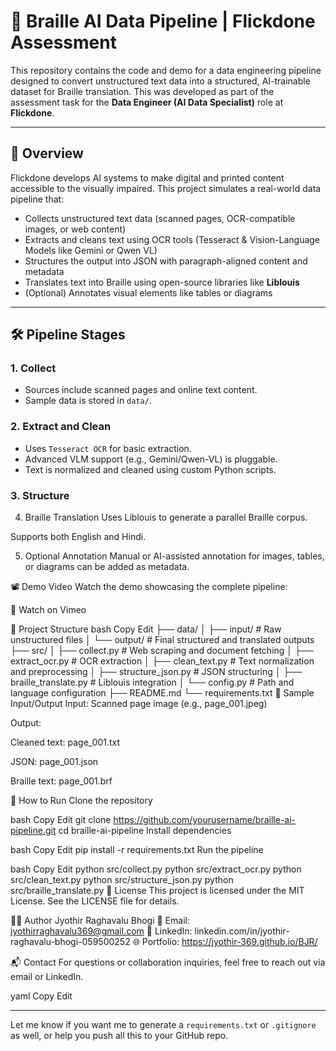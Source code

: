 # 🧠 Braille AI Data Pipeline | Flickdone Assessment

This repository contains the code and demo for a data engineering pipeline designed to convert unstructured text data into a structured, AI-trainable dataset for Braille translation. This was developed as part of the assessment task for the **Data Engineer (AI Data Specialist)** role at **Flickdone**.

---

## 📌 Overview

Flickdone develops AI systems to make digital and printed content accessible to the visually impaired. This project simulates a real-world data pipeline that:

- Collects unstructured text data (scanned pages, OCR-compatible images, or web content)
- Extracts and cleans text using OCR tools (Tesseract & Vision-Language Models like Gemini or Qwen VL)
- Structures the output into JSON with paragraph-aligned content and metadata
- Translates text into Braille using open-source libraries like **Liblouis**
- (Optional) Annotates visual elements like tables or diagrams

---

## 🛠️ Pipeline Stages

### 1. **Collect**
- Sources include scanned pages and online text content.
- Sample data is stored in `data/`.

### 2. **Extract and Clean**
- Uses `Tesseract OCR` for basic extraction.
- Advanced VLM support (e.g., Gemini/Qwen-VL) is pluggable.
- Text is normalized and cleaned using custom Python scripts.

### 3. **Structure**


4. Braille Translation
Uses Liblouis to generate a parallel Braille corpus.

Supports both English and Hindi.

5. Optional Annotation
Manual or AI-assisted annotation for images, tables, or diagrams can be added as metadata.

📽️ Demo Video
Watch the demo showcasing the complete pipeline:

🔗 Watch on Vimeo

📁 Project Structure
bash
Copy
Edit
├── data/
│   ├── input/                # Raw unstructured files
│   └── output/               # Final structured and translated outputs
├── src/
│   ├── collect.py            # Web scraping and document fetching
│   ├── extract_ocr.py        # OCR extraction
│   ├── clean_text.py         # Text normalization and preprocessing
│   ├── structure_json.py     # JSON structuring
│   ├── braille_translate.py  # Liblouis integration
│   └── config.py             # Path and language configuration
├── README.md
└── requirements.txt
🧪 Sample Input/Output
Input: Scanned page image (e.g., page_001.jpeg)

Output:

Cleaned text: page_001.txt

JSON: page_001.json

Braille text: page_001.brf

🚀 How to Run
Clone the repository

bash
Copy
Edit
git clone https://github.com/yourusername/braille-ai-pipeline.git
cd braille-ai-pipeline
Install dependencies

bash
Copy
Edit
pip install -r requirements.txt
Run the pipeline

bash
Copy
Edit
python src/collect.py
python src/extract_ocr.py
python src/clean_text.py
python src/structure_json.py
python src/braille_translate.py
🧾 License
This project is licensed under the MIT License. See the LICENSE file for details.

👨‍💻 Author
Jyothir Raghavalu Bhogi
📧 Email: jyothirraghavalu369@gmail.com
🔗 LinkedIn: linkedin.com/in/jyothir-raghavalu-bhogi-059500252
🌐 Portfolio: https://jyothir-369.github.io/BJR/

📬 Contact
For questions or collaboration inquiries, feel free to reach out via email or LinkedIn.

yaml
Copy
Edit

---

Let me know if you want me to generate a `requirements.txt` or `.gitignore` as well, or help you push all this to your GitHub repo.

